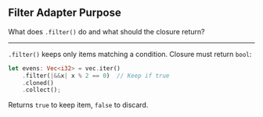 ## Filter Adapter Purpose

What does `.filter()` do and what should the closure return?

---

`.filter()` keeps only items matching a condition. Closure must return `bool`:
```rust
let evens: Vec<i32> = vec.iter()
    .filter(|&&x| x % 2 == 0)  // Keep if true
    .cloned()
    .collect();
```
Returns `true` to keep item, `false` to discard.

